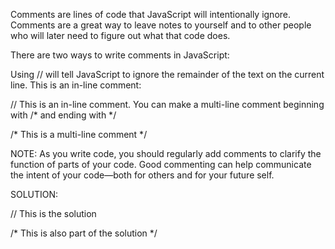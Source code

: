 
Comments are lines of code that JavaScript will intentionally ignore. Comments are a great way to leave notes to yourself and to other people who will later need to figure out what that code does.

There are two ways to write comments in JavaScript:

Using // will tell JavaScript to ignore the remainder of the text on the current line. This is an in-line comment:

// This is an in-line comment.
You can make a multi-line comment beginning with /* and ending with */ 

/* This is a
multi-line comment */

NOTE: As you write code, you should regularly add comments to clarify the function of parts of your code. Good commenting can help communicate the intent of your code—both for others and for your future self.


SOLUTION:

// This is the solution

/* This is also part of the solution */


